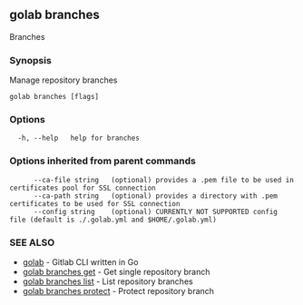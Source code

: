 ## golab branches

Branches

### Synopsis


Manage repository branches

```
golab branches [flags]
```

### Options

```
  -h, --help   help for branches
```

### Options inherited from parent commands

```
      --ca-file string   (optional) provides a .pem file to be used in certificates pool for SSL connection
      --ca-path string   (optional) provides a directory with .pem certificates to be used for SSL connection
      --config string    (optional) CURRENTLY NOT SUPPORTED config file (default is ./.golab.yml and $HOME/.golab.yml)
```

### SEE ALSO
* [golab](golab.md)	 - Gitlab CLI written in Go
* [golab branches get](golab_branches_get.md)	 - Get single repository branch
* [golab branches list](golab_branches_list.md)	 - List repository branches
* [golab branches protect](golab_branches_protect.md)	 - Protect repository branch

